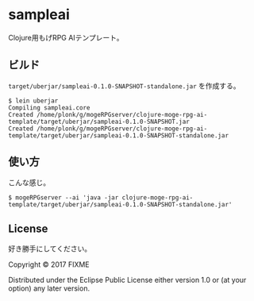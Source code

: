 # sampleai

Clojure用もげRPG AIテンプレート。

## ビルド

`target/uberjar/sampleai-0.1.0-SNAPSHOT-standalone.jar` を作成する。

    $ lein uberjar
    Compiling sampleai.core
    Created /home/plonk/g/mogeRPGserver/clojure-moge-rpg-ai-template/target/uberjar/sampleai-0.1.0-SNAPSHOT.jar
    Created /home/plonk/g/mogeRPGserver/clojure-moge-rpg-ai-template/target/uberjar/sampleai-0.1.0-SNAPSHOT-standalone.jar

## 使い方

こんな感じ。

    $ mogeRPGserver --ai 'java -jar clojure-moge-rpg-ai-template/target/uberjar/sampleai-0.1.0-SNAPSHOT-standalone.jar'

## License

好き勝手にしてください。

Copyright © 2017 FIXME

Distributed under the Eclipse Public License either version 1.0 or (at
your option) any later version.
